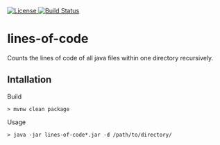 [![License](https://img.shields.io/badge/license-Eclipse-brightgreen.svg) ](https://choosealicense.com/licenses/mit/)
[![Build Status](https://travis-ci.org/baumato/lines-of-code.png?branch=master)](https://travis-ci.org/baumato/lines-of-code)

# lines-of-code
Counts the lines of code of all java files within one directory recursively.

## Intallation
Build

```
> mvnw clean package
```
Usage

```
> java -jar lines-of-code*.jar -d /path/to/directory/
```
